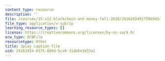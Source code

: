 ```yaml
---
content_type: resource
description: ''
file: /courses/15-s12-blockchain-and-money-fall-2018/241629240175869d5ca9314b6e3d33a1_l0vD_FBWk0g.srt
file_type: application/x-subrip
learning_resource_types: []
license: https://creativecommons.org/licenses/by-nc-sa/4.0/
ocw_type: OCWFile
resourcetype: Other
title: 3play caption file
uid: 24162924-0175-869d-5ca9-314b6e3d33a1
---
```

